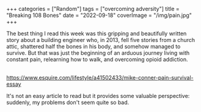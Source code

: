 +++
categories = ["Random"]
tags = ["overcoming adversity"]
title = "Breaking 108 Bones"
date = "2022-09-18"
coverImage = "/img/pain.jpg"
+++

The best thing I read this week was this gripping and beautifully written story about a building engineer who, in 2013, fell five stories from a church attic, shattered half the bones in his body, and somehow managed to survive. But that was just the beginning of an arduous journey living with constant pain, relearning how to walk, and overcoming opioid addiction.

<!--more-->

<br>
<a href="https://www.esquire.com/lifestyle/a41502433/mike-conner-pain-survival-essay/" target="_blank">
https://www.esquire.com/lifestyle/a41502433/mike-conner-pain-survival-essay</a>

It's not an easy article to read but it provides some valuable perspective: suddenly, my problems don't seem quite so bad.
